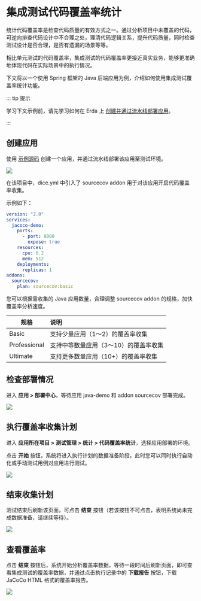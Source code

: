 # 集成测试代码覆盖率统计

统计代码覆盖率是检查代码质量的有效方式之一。通过分析项目中未覆盖的代码，可逆向排查代码设计中不合理之处，理清代码逻辑关系，提升代码质量，同时检查测试设计是否合理，是否有遗漏的场景等等。

相比单元测试的代码覆盖率，集成测试的代码覆盖率更接近真实业务，能够更准确地体现代码在实际场景中的执行情况。

下文将以一个使用 Spring 框架的 Java 后端应用为例，介绍如何使用集成测试覆盖率统计功能。

::: tip 提示

学习下文示例前，请先学习如何在 Erda 上 [创建并通过流水线部署应用](../../../quick-start/newbie.md)。

::: 

## 创建应用

使用 [示例源码](https://github.com/erda-project/jacoco-code-coverage.git) 创建一个应用，并通过流水线部署该应用至测试环境。

![](http://terminus-paas.oss-cn-hangzhou.aliyuncs.com/paas-doc/2021/10/26/ae31392a-4dc0-40b7-a64f-dd9d635c7fa7.png)

在该项目中，dice.yml 中引入了 sourcecov addon 用于对该应用开启代码覆盖率收集。

示例如下：
```yaml
version: "2.0"
services:
  jacoco-demo:
    ports:
      - port: 8080
        expose: true
    resources:
      cpu: 0.2
      mem: 512
    deployments:
      replicas: 1
addons:
  sourcecov:
    plan: sourcecov:basic
```

您可以根据需收集的 Java 应用数量，合理调整 sourcecov addon 的规格，加快覆盖率分析速度。

| 规格 | 说明 |
| ------| :---- |
| Basic | 支持少量应用（1～2）的覆盖率收集  |
| Professional | 支持中等数量应用（3～10）的覆盖率收集 |
| Ultimate|支持更多数量应用（10+）的覆盖率收集|


## 检查部署情况

进入 **应用 > 部署中心**，等待应用 java-demo 和 addon sourcecov 部署完成。

![](http://terminus-paas.oss-cn-hangzhou.aliyuncs.com/paas-doc/2021/10/26/1760036a-b455-4572-8253-f9898f1ca9d7.png)

## 执行覆盖率收集计划

进入 **应用所在项目 > 测试管理 > 统计 > 代码覆盖率统计**，选择应用部署的环境。

点击 **开始** 按钮，系统将进入执行计划的数据准备阶段，此时您可以同时执行自动化或手动测试用例对应用进行测试。

![](http://terminus-paas.oss-cn-hangzhou.aliyuncs.com/paas-doc/2021/10/26/675bbaad-6653-4fbe-8ea6-983510e0a09e.png)

## 结束收集计划

测试结束后刷新该页面，可点击 **结束** 按钮（若该按钮不可点击，表明系统尚未完成数据准备，请继续等待）。

![](http://terminus-paas.oss-cn-hangzhou.aliyuncs.com/paas-doc/2021/10/26/4cae5fa1-bc15-447d-a8a4-79729214d0e8.png)

## 查看覆盖率

点击 **结束** 按钮后，系统开始分析覆盖率数据，等待一段时间后刷新页面，即可查看集成测试的覆盖率数据，并通过点击执行记录中的 **下载报告** 按钮，下载 JaCoCo HTML 格式的覆盖率报告。

![](http://terminus-paas.oss-cn-hangzhou.aliyuncs.com/paas-doc/2021/10/26/577db89c-b10c-491f-a6c8-f7d8f2c8ac86.png)